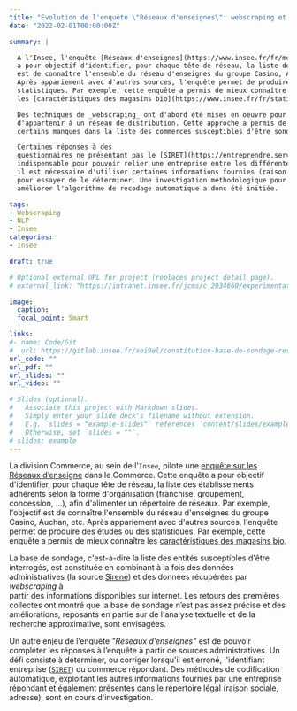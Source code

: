 ```yaml
---
title: "Evolution de l'enquête \"Réseaux d'enseignes\": webscraping et codification automatique"  
date: "2022-02-01T00:00:00Z"

summary: |

  A l'Insee, l'enquête [Réseaux d'enseignes](https://www.insee.fr/fr/metadonnees/source/serie/s1216)
  a pour objectif d'identifier, pour chaque tête de réseau, la liste des établissements adhérents selon la forme d'organisation (franchise, groupement, concession, ...), afin d'alimenter un répertoire de réseaux. Par exemple, l'objectif
  est de connaître l'ensemble du réseau d'enseignes du groupe Casino, Auchan, etc.
  Après appariement avec d'autres sources, l'enquête permet de produire des études ou des
  statistiques. Par exemple, cette enquête a permis de mieux connaître
  les [caractéristiques des magasins bio](https://www.insee.fr/fr/statistiques/4240612).

  Des techniques de _webscraping_ ont d'abord été mises en oeuvre pour lister les enseignes susceptibles
  d'appartenir à un réseau de distribution. Cette approche a permis de mieux saisir 
  certains manques dans la liste des commerces susceptibles d'être sondés.

  Certaines réponses à des
  questionnaires ne présentant pas le [SIRET](https://entreprendre.service-public.fr/vosdroits/F32135) (identifiant légal de l'établissement),
  indispensable pour pouvoir relier une entreprise entre les différentes sources,
  il est nécessaire d'utiliser certaines informations fournies (raison sociale, adresse, etc.)
  pour essayer de le déterminer. Une investigation méthodologique pour
  améliorer l'algorithme de recodage automatique a donc été initiée. 

tags:
- Webscraping
- NLP
- Insee
categories:
- Insee

draft: true

# Optional external URL for project (replaces project detail page).
# external_link: "https://intranet.insee.fr/jcms/c_2034660/experimentations"

image:
  caption: 
  focal_point: Smart

links:
#- name: Code/Git
#  url: https://gitlab.insee.fr/xei9el/constitution-base-de-sondage-reseaux-d-enseigne
url_code: ""
url_pdf: ""
url_slides: ""
url_video: ""

# Slides (optional).
#   Associate this project with Markdown slides.
#   Simply enter your slide deck's filename without extension.
#   E.g. `slides = "example-slides"` references `content/slides/example-slides.md`.
#   Otherwise, set `slides = ""`.
# slides: example
---
```


La division Commerce, au sein de l'`Insee`, pilote une [enquête sur les Réseaux d’enseigne](https://www.insee.fr/fr/metadonnees/source/serie/s1216) dans le Commerce. 
Cette enquête a pour objectif d'identifier, pour chaque tête de réseau, la liste des établissements adhérents selon la forme d'organisation (franchise, groupement, concession, ...), afin d'alimenter un répertoire de réseaux. Par exemple, l'objectif
est de connaître l'ensemble du réseau d'enseignes du groupe Casino, Auchan, etc.
Après appariement avec d'autres sources, l'enquête permet de produire des études ou des
statistiques. Par exemple, cette enquête a permis de mieux connaître
les [caractéristiques des magasins bio](https://www.insee.fr/fr/statistiques/4240612).

La base de sondage, c'est-à-dire la liste des entités susceptibles d'être
interrogés, est constituée en combinant à la fois des données administratives
(la source [Sirene](https://fr.wikipedia.org/wiki/Syst%C3%A8me_d%27identification_du_r%C3%A9pertoire_des_entreprises)) et des données
récupérées par _webscraping_ à  
partir des informations disponibles sur internet.
Les retours des premières collectes ont montré que la base de sondage n’est pas assez précise et des améliorations, reposants
en partie sur de l'analyse textuelle et de la recherche approximative, sont envisagées. 

Un autre enjeu de l’enquête _"Réseaux d’enseignes"_ est de pouvoir compléter les réponses à l’enquête
à partir de sources administratives. Un défi consiste à déterminer, ou corriger lorsqu'il est
erroné, l'identifiant entreprise ([`SIRET`](https://fr.wikipedia.org/wiki/Syst%C3%A8me_d%27identification_du_r%C3%A9pertoire_des_%C3%A9tablissements)) du commerce répondant. Des méthodes de codification
automatique, exploitant les autres informations fournies par une entreprise répondant
et également présentes dans le répertoire légal (raison sociale, adresse), sont en
cours d'investigation.